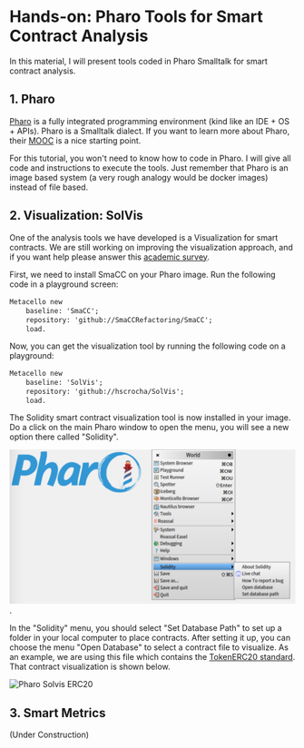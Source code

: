 # Hands-on: Pharo Tools for Smart Contract Analysis

In this material, I will present tools coded in Pharo Smalltalk for smart contract analysis. 

## 1. Pharo

[Pharo](https://pharo.org/) is a fully integrated programming environment (kind like an IDE + OS + APIs). Pharo is a Smalltalk dialect. If you want to learn more about Pharo, their [MOOC](https://mooc.pharo.org/) is a nice starting point.

For this tutorial, you won't need to know how to code in Pharo. I will give all code and instructions to execute the tools. Just remember that Pharo is an image based system (a very rough analogy would be docker images) instead of file based.

## 2. Visualization: SolVis

One of the analysis tools we have developed is a Visualization for smart contracts. We are still working on improving the visualization approach, and if you want help please answer this [academic survey]().

First, we need to install SmaCC on your Pharo image. Run the following code in a playground screen:

```smalltalk
Metacello new
    baseline: 'SmaCC';
    repository: 'github://SmaCCRefactoring/SmaCC';
    load.
```

Now, you can get the visualization tool by running the following code on a playground:
```smalltalk
Metacello new
    baseline: 'SolVis';
    repository: 'github://hscrocha/SolVis';
    load.
```

The Solidity smart contract visualization tool is now installed in your image. Do a click on the main Pharo window to open the menu, you will see a new option there called "Solidity".

![Pharo SolVis](/images/pharo-solvis.png).

In the "Solidity" menu, you should select "Set Database Path" to set up a folder in your local computer to place contracts. After setting it up, you can choose the menu "Open Database" to select a contract file to visualize. As an example, we are using this file which contains the [TokenERC20 standard](contracts/ERC20Token.sol). That contract visualization is shown below.

<img src="/bc-tutorial-2018/images/pharo-solvis-contract-erc.png" width="400px" alt="Pharo Solvis ERC20" />


## 3. Smart Metrics

(Under Construction)

